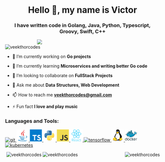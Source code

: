 <h1 align="center">Hello 👋, my name is Victor</h1>
<h3 align="center">I have written code in Golang, Java, Python, Typescript, Groovy, Swift, C++</h3>
<img src="https://media.istockphoto.com/vectors/biometric-person-identification-facial-recognition-concept-futuristic-vector-id1166057711?k=20&m=1166057711&s=612x612&w=0&h=6Qua5e_0wwjkSHgzfUXevCVGGPt0Knu1maOuOwW8py8=" align="right" width=400 />

<p align="left"> <img src="https://komarev.com/ghpvc/?username=veekthorcodes&label=Profile%20views&color=ff9300&style=flat" alt="veekthorcodes" /> </p>

- 🔭 I’m currently working on **Go projects**

- 🌱 I’m currently learning **Microservices and writing better Go code**

- 👯 I’m looking to collaborate on **FullStack Projects**

- 💬 Ask me about **Data Structures, Web Development**

- 📫 How to reach me **veekthorcodes@gmail.com**

- ⚡ Fun fact **I love and play music**

<h3 align="left">Languages and Tools:</h3>
<p align="left"> 
  <a href="https://git-scm.com/" target="_blank" rel="noreferrer"> 
    <img src="https://www.vectorlogo.zone/logos/git-scm/git-scm-icon.svg" alt="git" width="40" height="40"/> 
  </a> 
  <a href="https://developer.mozilla.org/en-US/docs/Web/Java" target="_blank" rel="noreferrer"> 
    <img src="https://raw.githubusercontent.com/devicons/devicon/master/icons/java/java-original.svg" alt="java" width="40" height="40"/> 
  </a> 
   <a href="https://developer.mozilla.org/en-US/docs/Web/TypeScript" target="_blank" rel="noreferrer"> 
    <img src="https://raw.githubusercontent.com/devicons/devicon/master/icons/typescript/typescript-original.svg" alt="typescript" width="40" height="40"/> 
  </a> 
  <a href="https://www.python.org" target="_blank" rel="noreferrer"> 
    <img src="https://raw.githubusercontent.com/devicons/devicon/master/icons/python/python-original.svg" alt="python" width="40" height="40"/> 
  </a> 
  <a href="https://developer.mozilla.org/en-US/docs/Web/JavaScript" target="_blank" rel="noreferrer"> 
    <img src="https://raw.githubusercontent.com/devicons/devicon/master/icons/javascript/javascript-original.svg" alt="javascript" width="40" height="40"/> 
  </a> 
  <a href="https://reactjs.org/" target="_blank" rel="noreferrer"> 
    <img src="https://raw.githubusercontent.com/devicons/devicon/master/icons/react/react-original-wordmark.svg" alt="react" width="40" height="40"/> 
  </a> 
  <a href="https://www.tensorflow.org" target="_blank" rel="noreferrer"> 
    <img src="https://www.vectorlogo.zone/logos/tensorflow/tensorflow-icon.svg" alt="tensorflow" width="40" height="40"/> 
  </a> 
  <a href="https://www.linux.org/" target="_blank" rel="noreferrer"> 
    <img src="https://raw.githubusercontent.com/devicons/devicon/master/icons/linux/linux-original.svg" alt="linux" width="40" height="40"/> 
  </a> 
  <a href="https://www.docker.com/" target="_blank" rel="noreferrer"> 
    <img src="https://raw.githubusercontent.com/devicons/devicon/master/icons/docker/docker-original-wordmark.svg" alt="docker" width="40" height="40"/> 
  </a> 
  <a href="https://kubernetes.io" target="_blank" rel="noreferrer"> 
    <img src="https://www.vectorlogo.zone/logos/kubernetes/kubernetes-icon.svg" alt="kubernetes" width="40" height="40"/> 
  </a> 
</p>

<p><img align="right" src="https://github-readme-stats.vercel.app/api/top-langs?username=veekthorcodes&show_icons=true&theme=dark&title_color=1192e1&text_color=1192e1&bg_color=ffffff&locale=en&layout=compact" alt="veekthorcodes" /></p>

<p align="left">&nbsp;<img src="https://github-readme-stats.vercel.app/api?username=veekthorcodes&show_icons=true&theme=dark&title_color=1192e1&text_color=1192e1&bg_color=ffffff&locale=en" alt="veekthorcodes" />

<img src="https://github-readme-streak-stats.herokuapp.com/?user=veekthorcodes&theme=default" alt="veekthorcodes" />
</p>
